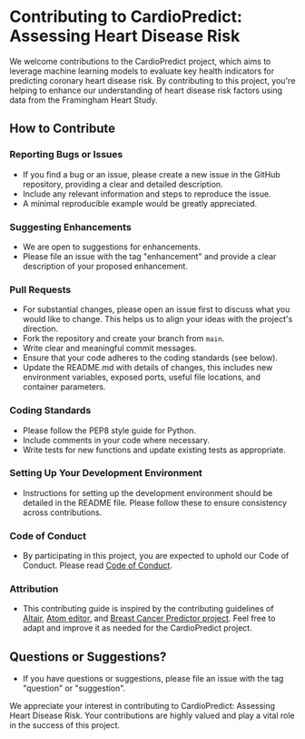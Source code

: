 # Contributing to CardioPredict: Assessing Heart Disease Risk

We welcome contributions to the CardioPredict project, which aims to leverage machine learning models to evaluate key health indicators for predicting coronary heart disease risk. By contributing to this project, you're helping to enhance our understanding of heart disease risk factors using data from the Framingham Heart Study.

## How to Contribute

### Reporting Bugs or Issues

- If you find a bug or an issue, please create a new issue in the GitHub repository, providing a clear and detailed description.
- Include any relevant information and steps to reproduce the issue.
- A minimal reproducible example would be greatly appreciated.

### Suggesting Enhancements

- We are open to suggestions for enhancements.
- Please file an issue with the tag "enhancement" and provide a clear description of your proposed enhancement.

### Pull Requests

- For substantial changes, please open an issue first to discuss what you would like to change. This helps us to align your ideas with the project's direction.
- Fork the repository and create your branch from `main`.
- Write clear and meaningful commit messages.
- Ensure that your code adheres to the coding standards (see below).
- Update the README.md with details of changes, this includes new environment variables, exposed ports, useful file locations, and container parameters.

### Coding Standards

- Please follow the PEP8 style guide for Python.
- Include comments in your code where necessary.
- Write tests for new functions and update existing tests as appropriate.

### Setting Up Your Development Environment

- Instructions for setting up the development environment should be detailed in the README file. Please follow these to ensure consistency across contributions.

### Code of Conduct

- By participating in this project, you are expected to uphold our Code of Conduct. Please read [Code of Conduct](CODE_OF_CONDUCT.md).

### Attribution

- This contributing guide is inspired by the contributing guidelines of [Altair](https://github.com/altair-viz/altair/blob/main/CONTRIBUTING.md), [Atom editor](https://github.com/atom/atom/blob/master/CONTRIBUTING.md), and [Breast Cancer Predictor project](https://github.com/ttimbers/breast_cancer_predictor_py/blob/0.0.1/CONTRIBUTING.md). Feel free to adapt and improve it as needed for the CardioPredict project.

## Questions or Suggestions?

- If you have questions or suggestions, please file an issue with the tag "question" or "suggestion".

We appreciate your interest in contributing to CardioPredict: Assessing Heart Disease Risk. Your contributions are highly valued and play a vital role in the success of this project.
